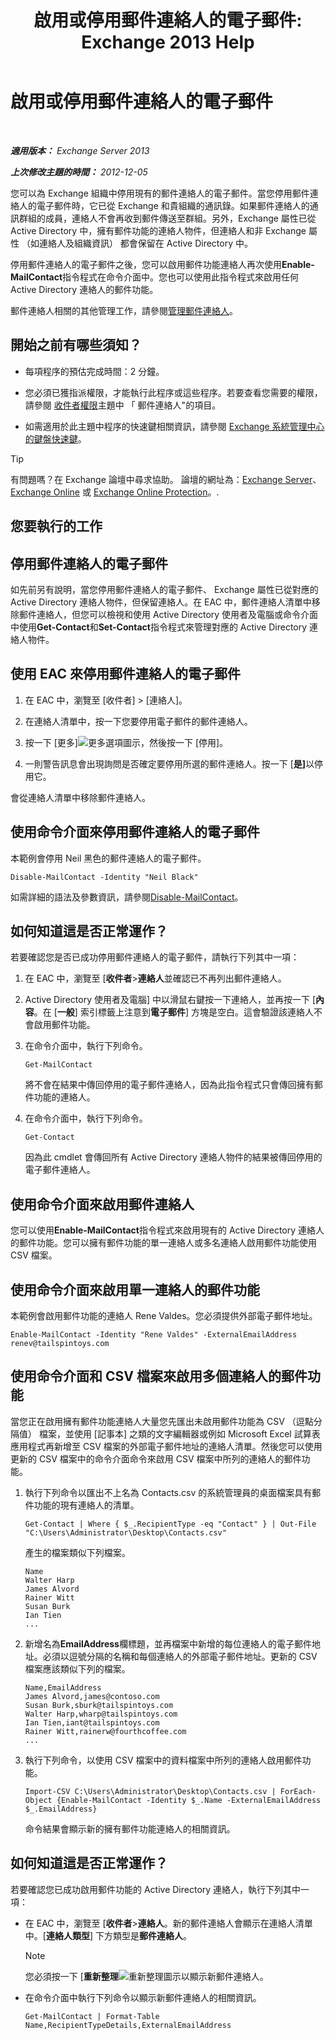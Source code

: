 ﻿---
title: '啟用或停用郵件連絡人的電子郵件: Exchange 2013 Help'
TOCTitle: 啟用或停用郵件連絡人的電子郵件
ms:assetid: ca47441f-1aa4-4958-aba5-18d51e59837e
ms:mtpsurl: https://technet.microsoft.com/zh-tw/library/Bb124552(v=EXCHG.150)
ms:contentKeyID: 50554062
ms.date: 05/21/2018
mtps_version: v=EXCHG.150
ms.translationtype: MT
---

# 啟用或停用郵件連絡人的電子郵件

 

_<strong>適用版本：</strong> Exchange Server 2013_

_<strong>上次修改主題的時間：</strong> 2012-12-05_

您可以為 Exchange 組織中停用現有的郵件連絡人的電子郵件。當您停用郵件連絡人的電子郵件時，它已從 Exchange 和貴組織的通訊錄。如果郵件連絡人的通訊群組的成員，連絡人不會再收到郵件傳送至群組。另外，Exchange 屬性已從 Active Directory 中，擁有郵件功能的連絡人物件，但連絡人和非 Exchange 屬性 （如連絡人及組織資訊） 都會保留在 Active Directory 中。

停用郵件連絡人的電子郵件之後，您可以啟用郵件功能連絡人再次使用<strong>Enable-MailContact</strong>指令程式在命令介面中。您也可以使用此指令程式來啟用任何 Active Directory 連絡人的郵件功能。

郵件連絡人相關的其他管理工作，請參閱[管理郵件連絡人](manage-mail-contacts-exchange-2013-help.md)。

## 開始之前有哪些須知？

  - 每項程序的預估完成時間：2 分鐘。

  - 您必須已獲指派權限，才能執行此程序或這些程序。若要查看您需要的權限，請參閱 [收件者權限](recipients-permissions-exchange-2013-help.md)主題中 「 郵件連絡人"的項目。

  - 如需適用於此主題中程序的快速鍵相關資訊，請參閱 [Exchange 系統管理中心的鍵盤快速鍵](keyboard-shortcuts-in-the-exchange-admin-center-exchange-online-protection-help.md)。


> [!TIP]  
> 有問題嗎？在 Exchange 論壇中尋求協助。 論壇的網址為：<a href="https://go.microsoft.com/fwlink/p/?linkid=60612">Exchange Server</a>、 <a href="https://go.microsoft.com/fwlink/p/?linkid=267542">Exchange Online</a> 或 <a href="https://go.microsoft.com/fwlink/p/?linkid=285351">Exchange Online Protection</a>。.




## 您要執行的工作

## 停用郵件連絡人的電子郵件

如先前另有說明，當您停用郵件連絡人的電子郵件、 Exchange 屬性已從對應的 Active Directory 連絡人物件，但保留連絡人。在 EAC 中，郵件連絡人清單中移除郵件連絡人，但您可以檢視和使用 Active Directory 使用者及電腦或命令介面中使用<strong>Get-Contact</strong>和<strong>Set-Contact</strong>指令程式來管理對應的 Active Directory 連絡人物件。

## 使用 EAC 來停用郵件連絡人的電子郵件

1.  在 EAC 中，瀏覽至 \[收件者\] \> \[連絡人\]。

2.  在連絡人清單中，按一下您要停用電子郵件的郵件連絡人。

3.  按一下 \[更多\]![更多選項圖示](images/JJ150550.5381819e-3b21-4873-8714-e9b956290b28(EXCHG.150).gif "更多選項圖示")，然後按一下 \[停用\]。

4.  一則警告訊息會出現詢問是否確定要停用所選的郵件連絡人。按一下 \[<strong>是\]</strong>以停用它。

會從連絡人清單中移除郵件連絡人。

## 使用命令介面來停用郵件連絡人的電子郵件

本範例會停用 Neil 黑色的郵件連絡人的電子郵件。

    Disable-MailContact -Identity "Neil Black"

如需詳細的語法及參數資訊，請參閱[Disable-MailContact](https://technet.microsoft.com/zh-tw/library/aa997465\(v=exchg.150\))。

## 如何知道這是否正常運作？

若要確認您是否已成功停用郵件連絡人的電子郵件，請執行下列其中一項：

1.  在 EAC 中，瀏覽至 \[<strong>收件者</strong>\><strong>連絡人</strong>並確認已不再列出郵件連絡人。

2.  Active Directory 使用者及電腦\] 中以滑鼠右鍵按一下連絡人，並再按一下 \[<strong>內容</strong>。在 \[<strong>一般</strong>\] 索引標籤上注意到<strong>電子郵件</strong>\] 方塊是空白。這會驗證該連絡人不會啟用郵件功能。

3.  在命令介面中，執行下列命令。
    
        Get-MailContact
    
    將不會在結果中傳回停用的電子郵件連絡人，因為此指令程式只會傳回擁有郵件功能的連絡人。

4.  在命令介面中，執行下列命令。
    
        Get-Contact
    
    因為此 cmdlet 會傳回所有 Active Directory 連絡人物件的結果被傳回停用的電子郵件連絡人。

## 使用命令介面來啟用郵件連絡人

您可以使用<strong>Enable-MailContact</strong>指令程式來啟用現有的 Active Directory 連絡人的郵件功能。您可以擁有郵件功能的單一連絡人或多名連絡人啟用郵件功能使用 CSV 檔案。

## 使用命令介面來啟用單一連絡人的郵件功能

本範例會啟用郵件功能的連絡人 Rene Valdes。您必須提供外部電子郵件地址。

    Enable-MailContact -Identity "Rene Valdes" -ExternalEmailAddress renev@tailspintoys.com

## 使用命令介面和 CSV 檔案來啟用多個連絡人的郵件功能

當您正在啟用擁有郵件功能連絡人大量您先匯出未啟用郵件功能為 CSV （逗點分隔值） 檔案，並使用 \[記事本\] 之類的文字編輯器或例如 Microsoft Excel 試算表應用程式再新增至 CSV 檔案的外部電子郵件地址的連絡人清單。然後您可以使用更新的 CSV 檔案中的命令介面命令來啟用 CSV 檔案中所列的連絡人的郵件功能。

1.  執行下列命令以匯出不上名為 Contacts.csv 的系統管理員的桌面檔案具有郵件功能的現有連絡人的清單。
    
        Get-Contact | Where { $_.RecipientType -eq "Contact" } | Out-File "C:\Users\Administrator\Desktop\Contacts.csv"
    
    產生的檔案類似下列檔案。
    
        Name
        Walter Harp
        James Alvord
        Rainer Witt
        Susan Burk
        Ian Tien
        ...

2.  新增名為<strong>EmailAddress</strong>欄標題，並再檔案中新增的每位連絡人的電子郵件地址。必須以逗號分隔的名稱和每個連絡人的外部電子郵件地址。更新的 CSV 檔案應該類似下列的檔案。
    
        Name,EmailAddress
        James Alvord,james@contoso.com
        Susan Burk,sburk@tailspintoys.com
        Walter Harp,wharp@tailspintoys.com
        Ian Tien,iant@tailspintoys.com
        Rainer Witt,rainerw@fourthcoffee.com
        ...

3.  執行下列命令，以使用 CSV 檔案中的資料檔案中所列的連絡人啟用郵件功能。
    
        Import-CSV C:\Users\Administrator\Desktop\Contacts.csv | ForEach-Object {Enable-MailContact -Identity $_.Name -ExternalEmailAddress $_.EmailAddress}
    
    命令結果會顯示新的擁有郵件功能連絡人的相關資訊。

## 如何知道這是否正常運作？

若要確認您已成功啟用郵件功能的 Active Directory 連絡人，執行下列其中一項：

  - 在 EAC 中，瀏覽至 \[<strong>收件者</strong>\><strong>連絡人</strong>。新的郵件連絡人會顯示在連絡人清單中。\[<strong>連絡人類型</strong>\] 下方類型是<strong>郵件連絡人</strong>。
    
    > [!NOTE]  
    > 您必須按一下 [<strong>重新整理</strong><img src="images/Dn624163.85f271ca-32a4-426c-842a-d2172567099d(EXCHG.150).gif" title="重新整理圖示" alt="重新整理圖示" />以顯示新郵件連絡人。


  - 在命令介面中執行下列命令以顯示新郵件連絡人的相關資訊。
    
        Get-MailContact | Format-Table Name,RecipientTypeDetails,ExternalEmailAddress

